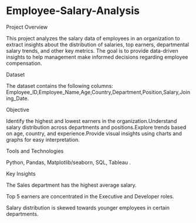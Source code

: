 # Employee-Salary-Analysis
Project Overview

This project analyzes the salary data of employees in an organization to extract insights about the distribution of salaries, top earners, departmental salary trends, and other key metrics. The goal is to provide data-driven insights to help management make informed decisions regarding employee compensation.

Dataset

The dataset contains the following columns:
Employee_ID,Employee_Name,Age,Country,Department,Position,Salary,Joining_Date.

Objective

Identify the highest and lowest earners in the organization.Understand salary distribution across departments and positions.Explore trends based on age, country, and experience.Provide visual insights using charts and graphs for easy interpretation.

Tools and Technologies

Python,
Pandas,
Matplotlib/seaborn,
SQL,
Tableau .

Key Insights

The Sales department has the highest average salary.

Top 5 earners are concentrated in the Executive and Developer roles.

Salary distribution is skewed towards younger employees in certain departments.
